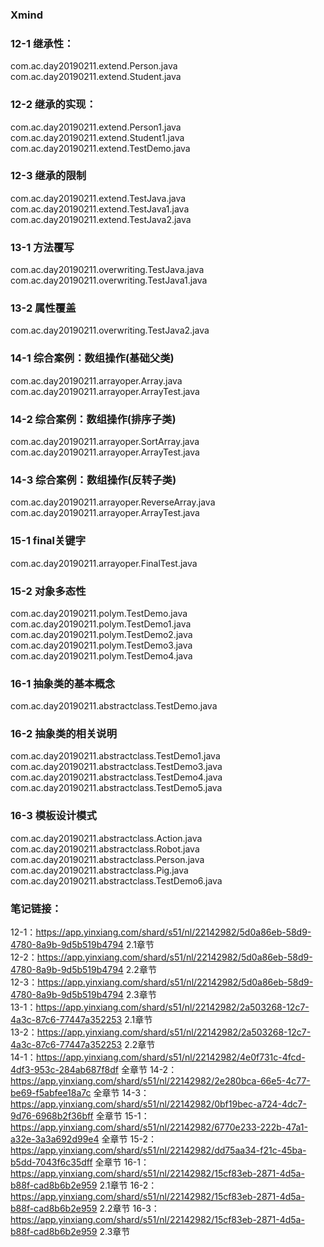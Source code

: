 ### Xmind

### 12-1 继承性：
com.ac.day20190211.extend.Person.java  
com.ac.day20190211.extend.Student.java  
### 12-2 继承的实现：
com.ac.day20190211.extend.Person1.java  
com.ac.day20190211.extend.Student1.java  
com.ac.day20190211.extend.TestDemo.java  
### 12-3 继承的限制
com.ac.day20190211.extend.TestJava.java  
com.ac.day20190211.extend.TestJava1.java  
com.ac.day20190211.extend.TestJava2.java 
### 13-1 方法覆写
com.ac.day20190211.overwriting.TestJava.java   
com.ac.day20190211.overwriting.TestJava1.java 
### 13-2 属性覆盖
com.ac.day20190211.overwriting.TestJava2.java 
### 14-1 综合案例：数组操作(基础父类)
com.ac.day20190211.arrayoper.Array.java  
com.ac.day20190211.arrayoper.ArrayTest.java  
### 14-2 综合案例：数组操作(排序子类)
com.ac.day20190211.arrayoper.SortArray.java  
com.ac.day20190211.arrayoper.ArrayTest.java
### 14-3 综合案例：数组操作(反转子类)
com.ac.day20190211.arrayoper.ReverseArray.java
com.ac.day20190211.arrayoper.ArrayTest.java
### 15-1 final关键字
com.ac.day20190211.arrayoper.FinalTest.java
### 15-2 对象多态性
com.ac.day20190211.polym.TestDemo.java  
com.ac.day20190211.polym.TestDemo1.java  
com.ac.day20190211.polym.TestDemo2.java  
com.ac.day20190211.polym.TestDemo3.java  
com.ac.day20190211.polym.TestDemo4.java  
### 16-1 抽象类的基本概念
com.ac.day20190211.abstractclass.TestDemo.java  
### 16-2 抽象类的相关说明
com.ac.day20190211.abstractclass.TestDemo1.java  
com.ac.day20190211.abstractclass.TestDemo3.java  
com.ac.day20190211.abstractclass.TestDemo4.java  
com.ac.day20190211.abstractclass.TestDemo5.java
### 16-3 模板设计模式
com.ac.day20190211.abstractclass.Action.java  
com.ac.day20190211.abstractclass.Robot.java  
com.ac.day20190211.abstractclass.Person.java  
com.ac.day20190211.abstractclass.Pig.java  
com.ac.day20190211.abstractclass.TestDemo6.java
### 笔记链接：
12-1：https://app.yinxiang.com/shard/s51/nl/22142982/5d0a86eb-58d9-4780-8a9b-9d5b519b4794    2.1章节  
12-2：https://app.yinxiang.com/shard/s51/nl/22142982/5d0a86eb-58d9-4780-8a9b-9d5b519b4794    2.2章节  
12-3：https://app.yinxiang.com/shard/s51/nl/22142982/5d0a86eb-58d9-4780-8a9b-9d5b519b4794    2.3章节  
13-1：https://app.yinxiang.com/shard/s51/nl/22142982/2a503268-12c7-4a3c-87c6-77447a352253    2.1章节  
13-2：https://app.yinxiang.com/shard/s51/nl/22142982/2a503268-12c7-4a3c-87c6-77447a352253    2.2章节  
14-1：https://app.yinxiang.com/shard/s51/nl/22142982/4e0f731c-4fcd-4df3-953c-284ab687f8df    全章节
14-2：https://app.yinxiang.com/shard/s51/nl/22142982/2e280bca-66e5-4c77-be69-f5abfee18a7c    全章节
14-3：https://app.yinxiang.com/shard/s51/nl/22142982/0bf19bec-a724-4dc7-9d76-6968b2f36bff    全章节
15-1：https://app.yinxiang.com/shard/s51/nl/22142982/6770e233-222b-47a1-a32e-3a3a692d99e4    全章节
15-2：https://app.yinxiang.com/shard/s51/nl/22142982/dd75aa34-f21c-45ba-b5dd-7043f6c35dff    全章节
16-1：https://app.yinxiang.com/shard/s51/nl/22142982/15cf83eb-2871-4d5a-b88f-cad8b6b2e959    2.1章节
16-2：https://app.yinxiang.com/shard/s51/nl/22142982/15cf83eb-2871-4d5a-b88f-cad8b6b2e959    2.2章节
16-3：https://app.yinxiang.com/shard/s51/nl/22142982/15cf83eb-2871-4d5a-b88f-cad8b6b2e959    2.3章节